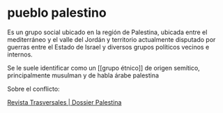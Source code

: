 # pueblo palestino
Es un grupo social ubicado en la región de Palestina, ubicada entre el mediterráneo y el valle del Jordán y territorio actualmente disputado por guerras entre el Estado de Israel y diversos grupos políticos vecinos e internos.

Se le suele identificar como un [[grupo étnico]] de origen semítico, principalmente musulman y de habla árabe palestina

Sobre el conflicto:

[Revista Trasversales | Dossier Palestina](http://www.trasversales.net/ptemas.php3?listatema=260&enviar=Ver+tema)
